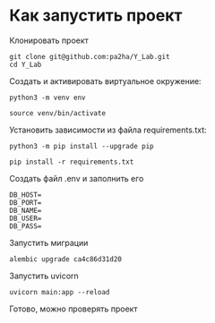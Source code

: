 # Как запустить проект
Клонировать проект
```
git clone git@github.com:pa2ha/Y_Lab.git
cd Y_Lab
```
Cоздать и активировать виртуальное окружение:

```
python3 -m venv env
```

```
source venv/bin/activate
```

Установить зависимости из файла requirements.txt:

```
python3 -m pip install --upgrade pip
```

```
pip install -r requirements.txt
```

Cоздать файл .env и заполнить его

```
DB_HOST=
DB_PORT=
DB_NAME=
DB_USER=
DB_PASS=
```

Запустить миграции
```
alembic upgrade ca4c86d31d20
```
Запустить uvicorn

```
uvicorn main:app --reload
```
Готово, можно проверять проект
